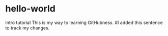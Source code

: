 # hello-world
intro tutorial
This is my way to learning GitHubness. #I added this sentence to track my changes.
